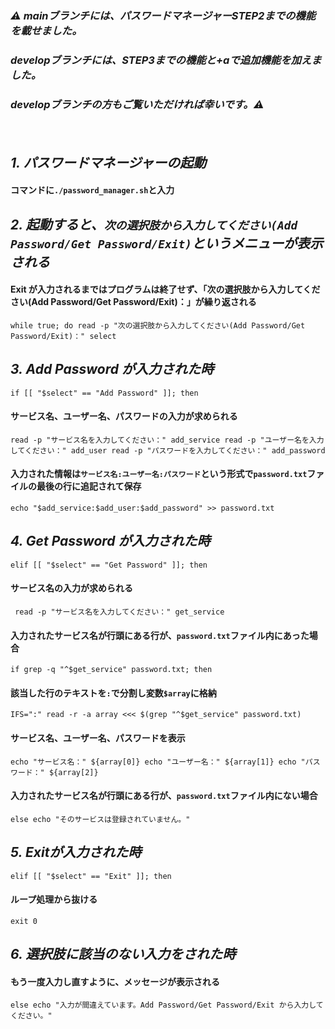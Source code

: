 ### ***⚠️ mainブランチには、パスワードマネージャーSTEP2までの機能を載せました。***
### ***developブランチには、STEP3までの機能と+aで追加機能を加えました。***
### ***developブランチの方もご覧いただければ幸いです。⚠️***


　　
## ***1. パスワードマネージャーの起動*** 
#### コマンドに`./password_manager.sh`と入力
  
## ***2. 起動すると、`次の選択肢から入力してください(Add Password/Get Password/Exit)`というメニューが表示される*** 
#### Exit が入力されるまではプログラムは終了せず、「次の選択肢から入力してください(Add Password/Get Password/Exit)：」が繰り返される 
`
while true; do
 read -p "次の選択肢から入力してください(Add Password/Get Password/Exit)：" select
`  

## ***3. Add Password が入力された時***
`
 if [[ "$select" == "Add Password" ]]; then
`  

#### サービス名、ユーザー名、パスワードの入力が求められる
 `
  read -p "サービス名を入力してください：" add_service
  read -p "ユーザー名を入力してください：" add_user
  read -p "パスワードを入力してください：" add_password
`

#### 入力された情報は`サービス名:ユーザー名:パスワード`という形式で`password.txt`ファイルの最後の行に追記されて保存
`
  echo "$add_service:$add_user:$add_password" >> password.txt
`

## ***4. Get Password が入力された時***
`
 elif [[ "$select" == "Get Password" ]]; then
`

#### サービス名の入力が求められる
` 
read -p "サービス名を入力してください：" get_service
`

#### 入力されたサービス名が行頭にある行が、`password.txt`ファイル内にあった場合
`
if grep -q "^$get_service" password.txt; then
`
####  該当した行のテキストを`:`で分割し変数`$array`に格納
`
IFS=":" read -r -a array <<< $(grep "^$get_service" password.txt)
`
#### サービス名、ユーザー名、パスワードを表示
`
echo "サービス名：" ${array[0]}
echo "ユーザー名：" ${array[1]}
echo "パスワード：" ${array[2]}
`

#### 入力されたサービス名が行頭にある行が、`password.txt`ファイル内にない場合
`
else
   echo "そのサービスは登録されていません。"
`

## ***5. Exitが入力された時***
`
elif [[ "$select" == "Exit" ]]; then
`
#### ループ処理から抜ける
`
  exit 0
`

## ***6. 選択肢に該当のない入力をされた時***

 #### もう一度入力し直すように、メッセージが表示される
`
else
  echo "入力が間違えています。Add Password/Get Password/Exit から入力してください。"
`
















































